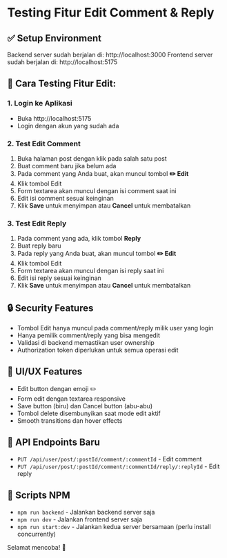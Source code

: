# Testing Fitur Edit Comment & Reply

## ✅ Setup Environment
Backend server sudah berjalan di: http://localhost:3000
Frontend server sudah berjalan di: http://localhost:5175

## 🧪 Cara Testing Fitur Edit:

### 1. Login ke Aplikasi
- Buka http://localhost:5175
- Login dengan akun yang sudah ada

### 2. Test Edit Comment
1. Buka halaman post dengan klik pada salah satu post
2. Buat comment baru jika belum ada
3. Pada comment yang Anda buat, akan muncul tombol **✏️ Edit**
4. Klik tombol Edit
5. Form textarea akan muncul dengan isi comment saat ini
6. Edit isi comment sesuai keinginan
7. Klik **Save** untuk menyimpan atau **Cancel** untuk membatalkan

### 3. Test Edit Reply
1. Pada comment yang ada, klik tombol **Reply**
2. Buat reply baru
3. Pada reply yang Anda buat, akan muncul tombol **✏️ Edit**
4. Klik tombol Edit
5. Form textarea akan muncul dengan isi reply saat ini
6. Edit isi reply sesuai keinginan
7. Klik **Save** untuk menyimpan atau **Cancel** untuk membatalkan

## 🔒 Security Features
- Tombol Edit hanya muncul pada comment/reply milik user yang login
- Hanya pemilik comment/reply yang bisa mengedit
- Validasi di backend memastikan user ownership
- Authorization token diperlukan untuk semua operasi edit

## 🎨 UI/UX Features
- Edit button dengan emoji ✏️ 
- Form edit dengan textarea responsive
- Save button (biru) dan Cancel button (abu-abu)
- Tombol delete disembunyikan saat mode edit aktif
- Smooth transitions dan hover effects

## 📝 API Endpoints Baru
- `PUT /api/user/post/:postId/comment/:commentId` - Edit comment
- `PUT /api/user/post/:postId/comment/:commentId/reply/:replyId` - Edit reply

## 🚀 Scripts NPM
- `npm run backend` - Jalankan backend server saja
- `npm run dev` - Jalankan frontend server saja  
- `npm run start:dev` - Jalankan kedua server bersamaan (perlu install concurrently)

Selamat mencoba! 🎉
